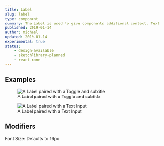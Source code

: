 ```yaml
---
title: Label
slug: label
type: component
summary: The Label is used to give components additional context. Text Input, and Toggle use Label.
published: 2019-01-14
author: michael
updated: 2019-01-14
experimental: true
status:
    - design-available
    - sketchlibrary-planned
    - react-none
---
```


##  Examples

<figure>
    <img src="/static/images/label-toggle.png" alt="A Label paired with a Toggle and subtitle">
    <figcaption>A Label paired with a Toggle and subtitle</figcaption>
</figure>

<figure>
    <img src="/static/images/label-text-input.png" alt="A Label paired with a Text Input">
    <figcaption>A Label paired with a Text Input</figcaption>
</figure>

## Modifiers
Font Size: Defaults to 16px